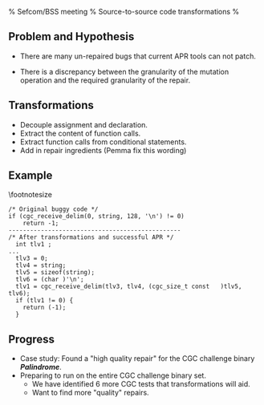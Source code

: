 % Sefcom/BSS meeting
% Source-to-source code transformations 
% 

## Problem and Hypothesis
- There are many un-repaired bugs that current APR tools can not patch. 

- There is a discrepancy between the granularity of the mutation operation
and the required granularity of the repair.

## Transformations
- Decouple assignment and declaration.
- Extract the content of function calls.
- Extract function calls from conditional statements.
- Add in repair ingredients (Pemma fix this wording) 

## Example
\footnotesize
```
/* Original buggy code */
if (cgc_receive_delim(0, string, 128, '\n') != 0)
    return -1;
------------------------------------------------
/* After transformations and successful APR */
  int tlv1 ;
...
  tlv3 = 0;
  tlv4 = string;
  tlv5 = sizeof(string);
  tlv6 = (char )'\n';
  tlv1 = cgc_receive_delim(tlv3, tlv4, (cgc_size_t const   )tlv5, tlv6);
  if (tlv1 != 0) {
    return (-1);
  } 
```

## Progress
- Case study: Found a "high quality repair" for the CGC challenge binary ***Palindrome***.
- Preparing to run on the entire CGC challenge binary set.
	- We have identified 6 more CGC tests that transformations will aid.
	- Want to find more "quality" repairs.

<!--
## LINE pre letter sealing
:::::::::::::: {.columns}
::: {.column width="50%"}
- Issues?
- Who can read the decrypted message?
- How would you fix this?
:::
::: {.column width="50%"}
![](LINE_unseal.png){ width=80% }
:::
::::::::::::::
--->
